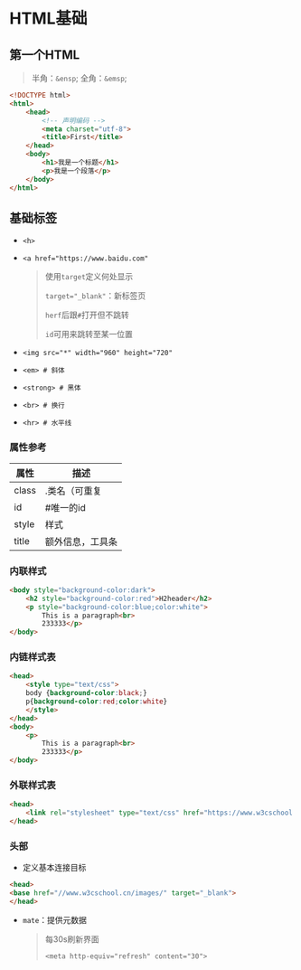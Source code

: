 <!-- 
title: 01-HTML基础
sort: 
--> 

# HTML基础

## 第一个HTML

> 半角：`&ensp`;
> 全角：`&emsp`;

```html
<!DOCTYPE html>
<html>
    <head>
        <!-- 声明编码 -->
		<meta charset="utf-8">
		<title>First</title>
	</head>
    <body>
        <h1>我是一个标题</h1>
        <p>我是一个段落</p>
    </body>
</html>
```

## 基础标签

- `<h>`

- `<a href="https://www.baidu.com"`

  > 使用`target`定义何处显示
  >
  > `target="_blank"`：新标签页
  >
  > `herf`后跟`#`打开但不跳转
  >
  > `id`可用来跳转至某一位置

- `<img src="*" width="960" height="720"`

- `<em> # 斜体`

- `<strong> # 黑体`

- `<br> # 换行`

- `<hr> # 水平线`

### 属性参考

| 属性  | 描述             |
| ----- | ---------------- |
| class | .类名（可重复    |
| id    | #唯一的id        |
| style | 样式             |
| title | 额外信息，工具条 |

### 内联样式

```html
<body style="background-color:dark">
    <h2 style="background-color:red">H2header</h2>
    <p style="background-color:blue;color:white">
        This is a paragraph<br>
        233333</p>
</body>

```

### 内链样式表

```html
<head>
    <style type="text/css">
    body {background-color:black;}
    p{background-color:red;color:white}
    </style>
</head>
<body>
    <p>
        This is a paragraph<br>
        233333</p>
</body>

```

### 外联样式表

```html
<head>
	<link rel="stylesheet" type="text/css" href="https://www.w3cschool.cn/html/mystyle.css">
</head> 
```

### 头部

- 定义基本连接目标

```html
<head>       
<base href="//www.w3cschool.cn/images/" target="_blank">      
</head>
```

- `mate`：提供元数据

  > 每30s刷新界面
  >
  > `<meta http-equiv="refresh" content="30">`